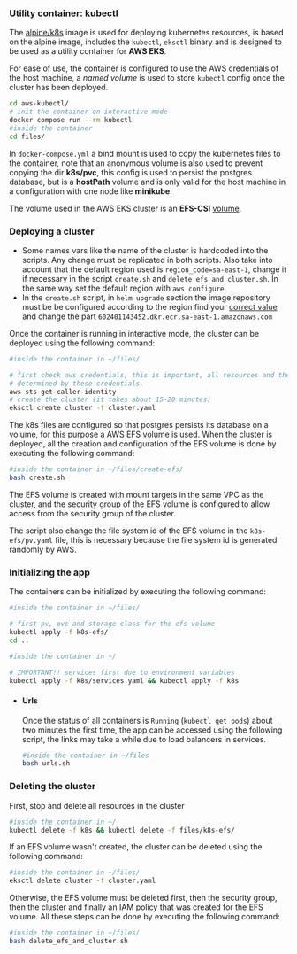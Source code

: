 ### Utility container: kubectl

The [alpine/k8s](https://hub.docker.com/r/alpine/k8s) image is used for deploying kubernetes 
resources, is based on the alpine image, 
includes the `kubectl`, `eksctl` binary and is designed to be used as a utility container for 
**AWS EKS**. 

For ease of use, the container is configured to use the AWS credentials of the host machine, a 
_named volume_ is used to store `kubectl` config once the cluster has been deployed.
```bash
cd aws-kubectl/
# init the container on interactive mode
docker compose run --rm kubectl
#inside the container
cd files/
```
In `docker-compose.yml` a bind mount is used to copy the kubernetes files to the container, 
note that an anonymous volume is also used to prevent copying the dir __k8s/pvc__, this config 
is used to persist the postgres database, but is a **hostPath** volume and is only valid for the
host machine in a configuration with one node like **minikube**.

The volume used in the AWS EKS cluster is an **EFS-CSI** [volume](https://docs.aws.amazon.com/eks/latest/userguide/efs-csi.html).

### Deploying a cluster

- Some names vars like the name of the cluster is hardcoded into the scripts. Any change must 
be replicated in both scripts. Also take into account that the default region used is 
`region_code=sa-east-1`, change it 
if necessary in the script `create.sh` and `delete_efs_and_cluster.sh`.
In the same way set the default region with `aws configure`.
- In the `create.sh` script, in `helm upgrade` section the image.repository must be be
 configured according to the region find your [correct value](https://docs.aws.amazon.com/eks/latest/userguide/add-ons-images.html) 
and change the part `602401143452.dkr.ecr.sa-east-1.amazonaws.com`

Once the container is running in interactive mode, the cluster can be deployed using the following
command:
```bash
#inside the container in ~/files/

# first check aws credentials, this is important, all resources and the ownership of the cluster is
# determined by these credentials.
aws sts get-caller-identity
# create the cluster (it takes about 15-20 minutes)
eksctl create cluster -f cluster.yaml
```
The k8s files are configured so that postgres persists its database on a volume, for this purpose
a AWS EFS volume is used. When the cluster is deployed, all the creation and configuration of the
EFS volume is done by executing the following command:
```bash
#inside the container in ~/files/create-efs/
bash create.sh
```
The EFS volume is created with mount targets in the same VPC as the cluster, and the security 
group of the EFS volume is configured to allow access from the security group of the cluster.

The script also change the file system id of the EFS volume in the `k8s-efs/pv.yaml` file, this
is necessary because the file system id is generated randomly by AWS.
### Initializing the app

The containers can be initialized by executing the following command:
```bash
#inside the container in ~/files/

# first pv, pvc and storage class for the efs volume
kubectl apply -f k8s-efs/
cd ..

#inside the container in ~/

# IMPORTANT!! services first due to environment variables
kubectl apply -f k8s/services.yaml && kubectl apply -f k8s
```

- #### Urls
  Once the status of all containers is `Running` (`kubectl get pods`) about two minutes the first 
  time, the app can be accessed using the  following script, the links may take a while due to 
  load balancers in services.
    ```bash
    #inside the container in ~/files
    bash urls.sh
    ```

### Deleting the cluster
First, stop and delete all resources in the cluster
```bash
#inside the container in ~/
kubectl delete -f k8s && kubectl delete -f files/k8s-efs/ 
```
If an EFS volume wasn't created, the cluster can be deleted using the following command:
```bash
#inside the container in ~/files/
eksctl delete cluster -f cluster.yaml
```
Otherwise, the EFS volume must be deleted first, then the security group, then the cluster and 
finally an IAM policy that was created for the EFS volume. All these steps can be done by executing
the following command:
```bash
#inside the container in ~/files/
bash delete_efs_and_cluster.sh
```
